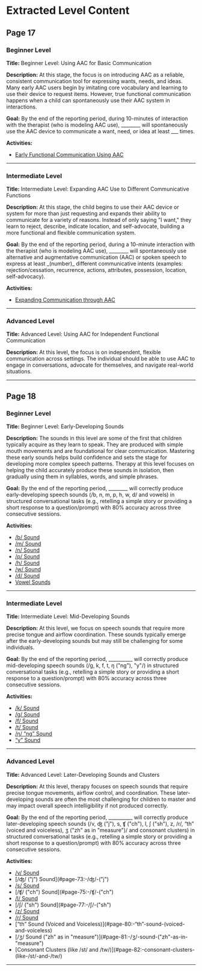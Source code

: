 # Extracted Level Content

## Page 17

### Beginner Level

**Title:** Beginner Level: Using AAC for Basic Communication

**Description:** At this stage, the focus is on introducing AAC as a reliable, consistent communication tool for expressing wants, needs, and ideas. Many early AAC users begin by imitating core vocabulary and learning to use their device to request items. However, true functional communication happens when a child can spontaneously use their AAC system in interactions.

**Goal:** By the end of the reporting period, during 10-minutes of interaction with the therapist (who is modeling AAC use), \_\_\_\_\_\_\_\_ will spontaneously use the AAC device to communicate a want, need, or idea at least \_\_\_ times.

**Activities:**
- [Early Functional Communication Using AAC](#page-56:-early-functional-communication-using-aac)

---

### Intermediate Level

**Title:** Intermediate Level: Expanding AAC Use to Different Communicative Functions

**Description:** At this stage, the child begins to use their AAC device or system for more than just requesting and expands their ability to communicate for a variety of reasons. Instead of only saying "I want," they learn to reject, describe, indicate location, and self-advocate, building a more functional and flexible communication system.

**Goal:** By the end of the reporting period, during a 10-minute interaction with the therapist (who is modeling AAC use), \_\_\_\_\_\_\_\_ will spontaneously use alternative and augmentative communication (AAC) or spoken speech to express at least \_(number)\_ different communicative intents (examples: rejection/cessation, recurrence, actions, attributes, possession, location, self-advocacy).

**Activities:**
- [Expanding Communication through AAC](#page-57:-expanding-communication-through-aac)

---

### Advanced Level

**Title:** Advanced Level: Using AAC for Independent Functional Communication

**Description:** At this level, the focus is on independent, flexible communication across settings. The individual should be able to use AAC to engage in conversations, advocate for themselves, and navigate real-world situations.

---

## Page 18

### Beginner Level

**Title:** Beginner Level: Early-Developing Sounds

**Description:** The sounds in this level are some of the first that children typically acquire as they learn to speak. They are produced with simple mouth movements and are foundational for clear communication. Mastering these early sounds helps build confidence and sets the stage for developing more complex speech patterns. Therapy at this level focuses on helping the child accurately produce these sounds in isolation, then gradually using them in syllables, words, and simple phrases.

**Goal:** By the end of the reporting period, \_\_\_\_\_\_\_\_ will correctly produce early-developing speech sounds (/b, n, m, p, h, w, d/ and vowels) in structured conversational tasks (e.g., retelling a simple story or providing a short response to a question/prompt) with 80% accuracy across three consecutive sessions.

**Activities:**
- [/b/ Sound](#page-58:-/b/-sound)
- [/m/ Sound](#page-59:-/m/-sound)
- [/n/ Sound](#page-60:-/n/-sound)
- [/p/ Sound](#page-61:-/p/-sound)
- [/h/ Sound](#page-62:-/h/-sound)
- [/w/ Sound](#page-63:-/w/-sound)
- [/d/ Sound](#page-64:-/d/-sound)
- [Vowel Sounds](#page-65:-vowel-sounds)

---

### Intermediate Level

**Title:** Intermediate Level: Mid-Developing Sounds

**Description:** At this level, we focus on speech sounds that require more precise tongue and airflow coordination. These sounds typically emerge after the early-developing sounds but may still be challenging for some individuals.

**Goal:** By the end of the reporting period, \_\_\_\_\_\_\_\_\_\_ will correctly produce mid-developing speech sounds (/ɡ, k, f, t, ŋ ("ng"), "y"/) in structured conversational tasks (e.g., retelling a simple story or providing a short response to a question/prompt) with 80% accuracy across three consecutive sessions.

**Activities:**
- [/k/ Sound](#page-66:-/k/-sound)
- [/g/ Sound](#page-67:-/g/-sound)
- [/f/ Sound](#page-68:-/f/-sound)
- [/t/ Sound](#page-69:-/t/-sound)
- [/ŋ/ “ng” Sound](#page-70:-/ŋ/-“ng”-sound)
- [“y” Sound](#page-71:-“y”-sound)

---

### Advanced Level

**Title:** Advanced Level: Later-Developing Sounds and Clusters

**Description:** At this level, therapy focuses on speech sounds that require precise tongue movements, airflow control, and coordination. These later-developing sounds are often the most challenging for children to master and may impact overall speech intelligibility if not produced correctly.

**Goal:** By the end of the reporting period, \_\_\_\_\_\_\_\_\_\_ will correctly produce later-developing speech sounds (/v, ʤ ("j"), s, ʧ ("ch"), l, ʃ ("sh"), z, /r/, “th” (voiced and voiceless), ʒ ("zh" as in "measure")/ and consonant clusters) in structured conversational tasks (e.g., retelling a simple story or providing a short response to a question/prompt) with 80% accuracy across three consecutive sessions.

**Activities:**
- [/v/ Sound](#page-72:-/v/-sound)
- [/ʤ/ ("j") Sound](#page-73:-/ʤ/-\("j"\)
- [/s/ Sound](#page-74:-/s/-sound)
- [/ʧ/ ("ch") Sound](#page-75:-/ʧ/-\("ch"\)
- [/l/ Sound](#page-76:-/l/-sound)
- [/ʃ/ ("sh") Sound](#page-77:-/ʃ/-\("sh"\)
- [/z/ Sound](#page-78:-/z/-sound)
- [/r/ Sound](#page-79:-/r/-sound)
- [“th” Sound (Voiced and Voiceless)](#page-80:-“th”-sound-\(voiced-and-voiceless\)
- [/ʒ/ Sound ("zh" as in "measure")](#page-81:-/ʒ/-sound-\("zh"-as-in-"measure"\)
- [Consonant Clusters (like /st/ and /tw/)](#page-82:-consonant-clusters-\(like-/st/-and-/tw/\)

---


